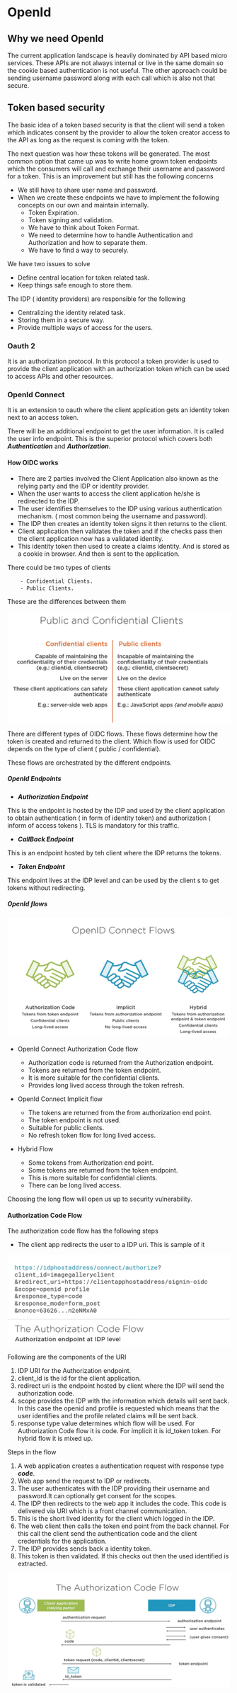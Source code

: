 # OpenId


## Why we need OpenId

The current application landscape is heavily dominated by API based micro services. These APIs are not always internal or live in the same domain so the cookie based authentication is not useful. The other approach could be sending username password along with each call which is also not that secure.


## Token based security 

The basic idea of a token based security is that the client will send a token which indicates consent by the provider to allow the token creator access to the API as long as the request is coming with the token.

The next question was how these tokens will be generated. The most common option that came up was to write home grown token endpoints which the consumers will call and exchange their username and password for a token. This is an improvement but still has the following concerns

- We still have to share user name and password.
- When we create these endpoints we have to implement the following concepts on our own and maintain internally.
    - Token Expiration.
    - Token signing and validation.
    - We have to think about Token Format.
    - We need to determine how to handle Authentication and Authorization and how to separate them.
    - We have to find a way to securely. 

We have two issues to solve

- Define central location for token related task.
- Keep things safe enough to store them.

The IDP ( identity providers) are responsible for the following

- Centralizing the identity related task.
- Storing them in a secure way.
- Provide multiple ways of access for the users.

### Oauth 2 

It is an authorization protocol. In this protocol a token provider is used to provide the client application with an authorization token which can be used to access APIs and other resources.

### OpenId Connect

It is an extension to oauth where the client application gets an identity token next to an access token.

There will be an additional endpoint to get the user information. It is called the user info endpoint. This is the superior protocol which covers both ***Authentication*** and ***Authorization***.

#### How OIDC works

- There are 2 parties involved the Client Application also known as the relying party and the IDP or identity provider. 
- When the user wants to access the client application he/she is redirected to the IDP.
- The user identifies themselves to the IDP using various authentication mechanism. ( most common being the username and password).
- The IDP then creates an identity token signs it then returns to the client.
- Client application then validates the token and if the checks pass then the client application now has a validated identity.
- This identity token then used to create a claims identity. And is stored as a cookie in browser. And then is sent to the application.


There could be two types of clients 

        - Confidential Clients.
        - Public Clients.

These are the differences between them

 ![Client Types](/images/ClientTypes.JPG)

There are different types of OIDC flows. These flows determine how the token is created and returned to the client. Which flow is used for OIDC depends on the type of client ( public / confidential).

These flows are orchestrated by the different endpoints. 

##### OpenId Endpoints

- ***Authorization Endpoint***

This is the endpoint is hosted by the IDP and used by the client application to obtain authentication ( in form of identity token) and authorization ( inform of access tokens ). TLS is mandatory for this traffic.

- ***CallBack Endpoint***

This is an endpoint hosted by teh client where the IDP returns the tokens.

- ***Token Endpoint***

This endpoint lives at the IDP level and can be used by the client s to get tokens without redirecting.

##### OpenId flows

 ![OpenId Flows](/images/OpenIdFlows.JPG)

* OpenId Connect Authorization Code flow

    - Authorization code is returned from the Authorization endpoint.
    - Tokens are returned from the token endpoint.
    - It is more suitable for the confidential clients.
    - Provides long lived access through the token refresh.

* OpenId Connect Implicit flow

    - The tokens are returned from the from authorization end point.
    - The token endpoint is not used.
    - Suitable for public clients.
    - No refresh token flow for long lived access.

* Hybrid Flow

    - Some tokens from Authorization end point.
    - Some tokens are returned from the token endpoint.
    - This is more suitable for confidential clients.
    - There can be long lived access.

Choosing the long flow will open us up to security vulnerability.

#### Authorization Code Flow

The authorization code flow has the following steps

- The client app redirects the user to a IDP uri. This is sample of it 


 ![RedirectURI](/images/RedirectURI.JPG)

Following are the components of the URI

1. IDP URI for the Authorization endpoint.
2. client_id is the id for the client application.
3. redirect uri is the endpoint hosted by client where the IDP will send the authorization code.
4. scope provides the IDP with the information which details will sent back. In this case the openid and profile is requested which means that the user identifies and the profile related claims will be sent back.
5. response type value determines which flow will be used. For Authorization Code flow it is code. For implicit it is id_token token. For hybrid flow it is mixed up.

Steps in the flow

1. A web application creates a authentication request with response type ***code***.
2. Web app send the request to IDP or redirects.
3. The user authenticates with the IDP providing their username and password.It can optionally get consent for the scopes.
4. The IDP then redirects to the web app it includes the code. This code is delivered via URI which is a front channel communication.
5. This is the short lived identity for the client which logged in the IDP. 
6. The web client then calls the token end point from the back channel. For this call the client send the authentication code and the client credentials for the application.
7. The IDP provides sends back a identity token.
8. This token is then validated. If this checks out then the used identified is extracted.


 ![Steps](/images/IdentityCodeFlow.JPG)



